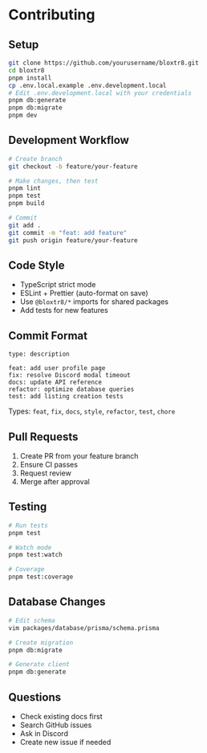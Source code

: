 # Contributing

## Setup

```bash
git clone https://github.com/yourusername/bloxtr8.git
cd bloxtr8
pnpm install
cp .env.local.example .env.development.local
# Edit .env.development.local with your credentials
pnpm db:generate
pnpm db:migrate
pnpm dev
```

## Development Workflow

```bash
# Create branch
git checkout -b feature/your-feature

# Make changes, then test
pnpm lint
pnpm test
pnpm build

# Commit
git add .
git commit -m "feat: add feature"
git push origin feature/your-feature
```

## Code Style

- TypeScript strict mode
- ESLint + Prettier (auto-format on save)
- Use `@bloxtr8/*` imports for shared packages
- Add tests for new features

## Commit Format

```
type: description

feat: add user profile page
fix: resolve Discord modal timeout
docs: update API reference
refactor: optimize database queries
test: add listing creation tests
```

Types: `feat`, `fix`, `docs`, `style`, `refactor`, `test`, `chore`

## Pull Requests

1. Create PR from your feature branch
2. Ensure CI passes
3. Request review
4. Merge after approval

## Testing

```bash
# Run tests
pnpm test

# Watch mode
pnpm test:watch

# Coverage
pnpm test:coverage
```

## Database Changes

```bash
# Edit schema
vim packages/database/prisma/schema.prisma

# Create migration
pnpm db:migrate

# Generate client
pnpm db:generate
```

## Questions

- Check existing docs first
- Search GitHub issues
- Ask in Discord
- Create new issue if needed
